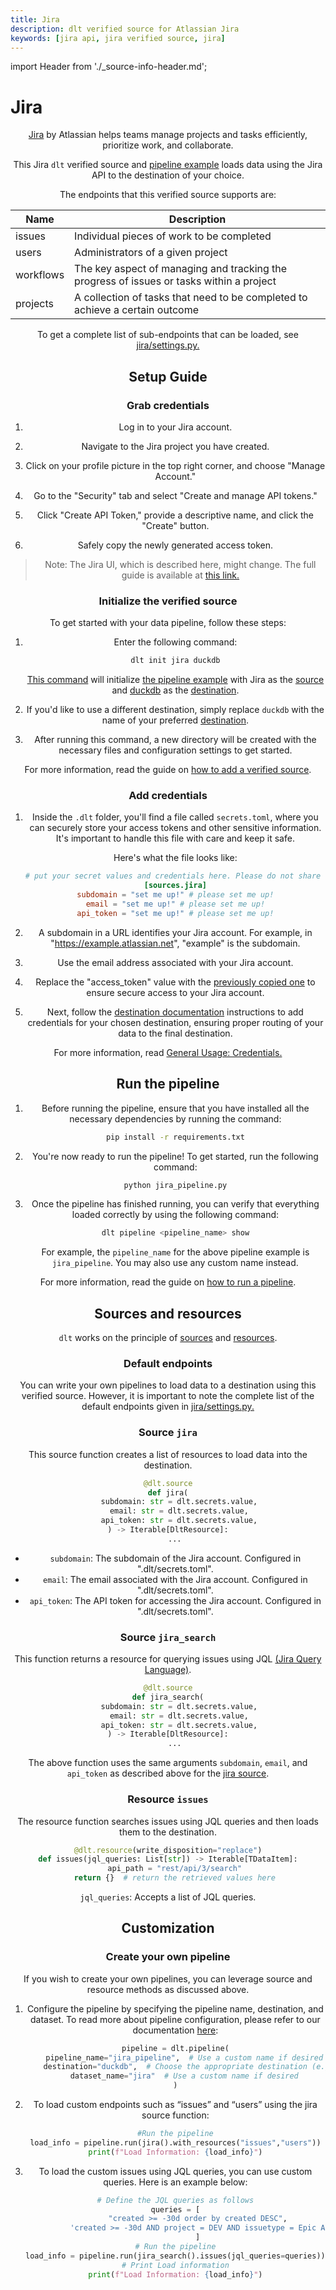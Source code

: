 ```yaml
---
title: Jira
description: dlt verified source for Atlassian Jira
keywords: [jira api, jira verified source, jira]
---
```

import Header from './_source-info-header.md';

# Jira

<Header/>

[Jira](https://www.atlassian.com/software/jira) by Atlassian helps teams manage projects and tasks
efficiently, prioritize work, and collaborate.

This Jira `dlt` verified source and
[pipeline example](https://github.com/dlt-hub/verified-sources/blob/master/sources/jira_pipeline.py)
loads data using the Jira API to the destination of your choice.

The endpoints that this verified source supports are:

| Name      | Description                                                                              |
| --------- | ---------------------------------------------------------------------------------------- |
| issues    | Individual pieces of work to be completed                                                |
| users     | Administrators of a given project                                                         |
| workflows | The key aspect of managing and tracking the progress of issues or tasks within a project |
| projects  | A collection of tasks that need to be completed to achieve a certain outcome             |

To get a complete list of sub-endpoints that can be loaded, see
[jira/settings.py.](https://github.com/dlt-hub/verified-sources/blob/master/sources/jira/settings.py)

## Setup Guide

### Grab credentials

1. Log in to your Jira account.

1. Navigate to the Jira project you have created.

1. Click on your profile picture in the top right corner, and choose "Manage Account."

1. Go to the "Security" tab and select "Create and manage API tokens."

1. Click "Create API Token," provide a descriptive name, and click the "Create" button.

1. Safely copy the newly generated access token.

> Note: The Jira UI, which is described here, might change.
The full guide is available at [this link.](https://support.atlassian.com/atlassian-account/docs/manage-api-tokens-for-your-atlassian-account/)


### Initialize the verified source

To get started with your data pipeline, follow these steps:

1. Enter the following command:

   ```sh
   dlt init jira duckdb
   ```

   [This command](../../reference/command-line-interface) will initialize
   [the pipeline example](https://github.com/dlt-hub/verified-sources/blob/master/sources/jira_pipeline.py)
   with Jira as the [source](../../general-usage/source) and [duckdb](../destinations/duckdb.md) as
   the [destination](../destinations).

1. If you'd like to use a different destination, simply replace `duckdb` with the name of your
   preferred [destination](../destinations).

1. After running this command, a new directory will be created with the necessary files and
   configuration settings to get started.

For more information, read the guide on [how to add a verified source](../../walkthroughs/add-a-verified-source).

### Add credentials

1. Inside the `.dlt` folder, you'll find a file called `secrets.toml`, where you can securely store
   your access tokens and other sensitive information. It's important to handle this file with care
   and keep it safe.

   Here's what the file looks like:

   ```toml
   # put your secret values and credentials here. Please do not share this file, and do not push it to GitHub
   [sources.jira]
   subdomain = "set me up!" # please set me up!
   email = "set me up!" # please set me up!
   api_token = "set me up!" # please set me up!
   ```

1. A subdomain in a URL identifies your Jira account. For example, in
   "https://example.atlassian.net", "example" is the subdomain.

1. Use the email address associated with your Jira account.

1. Replace the "access_token" value with the [previously copied one](jira.md#grab-credentials) to
   ensure secure access to your Jira account.

1. Next, follow the [destination documentation](../../dlt-ecosystem/destinations) instructions to
   add credentials for your chosen destination, ensuring proper routing of your data to the final
   destination.

For more information, read [General Usage: Credentials.](../../general-usage/credentials)

## Run the pipeline

1. Before running the pipeline, ensure that you have installed all the necessary dependencies by
   running the command:
   ```sh
   pip install -r requirements.txt
   ```
1. You're now ready to run the pipeline! To get started, run the following command:
   ```sh
   python jira_pipeline.py
   ```
1. Once the pipeline has finished running, you can verify that everything loaded correctly by using
   the following command:
   ```sh
   dlt pipeline <pipeline_name> show
   ```
   For example, the `pipeline_name` for the above pipeline example is `jira_pipeline`. You may also
   use any custom name instead.

For more information, read the guide on [how to run a pipeline](../../walkthroughs/run-a-pipeline).

## Sources and resources

`dlt` works on the principle of [sources](../../general-usage/source) and
[resources](../../general-usage/resource).

### Default endpoints

You can write your own pipelines to load data to a destination using this verified source. However,
it is important to note the complete list of the default endpoints given in
[jira/settings.py.](https://github.com/dlt-hub/verified-sources/blob/master/sources/jira/settings.py)

### Source `jira`

This source function creates a list of resources to load data into the destination.

```py
@dlt.source
def jira(
     subdomain: str = dlt.secrets.value,
     email: str = dlt.secrets.value,
     api_token: str = dlt.secrets.value,
) -> Iterable[DltResource]:
   ...
```

- `subdomain`: The subdomain of the Jira account. Configured in ".dlt/secrets.toml".
- `email`: The email associated with the Jira account. Configured in ".dlt/secrets.toml".
- `api_token`: The API token for accessing the Jira account. Configured in ".dlt/secrets.toml".

### Source `jira_search`

This function returns a resource for querying issues using JQL
[(Jira Query Language)](https://support.atlassian.com/jira-service-management-cloud/docs/use-advanced-search-with-jira-query-language-jql/).

```py
@dlt.source
def jira_search(
     subdomain: str = dlt.secrets.value,
     email: str = dlt.secrets.value,
     api_token: str = dlt.secrets.value,
) -> Iterable[DltResource]:
   ...
```

The above function uses the same arguments `subdomain`, `email`, and `api_token` as described above
for the [jira source](jira.md#source-jira).

### Resource `issues`

The resource function searches issues using JQL queries and then loads them to the destination.

```py
@dlt.resource(write_disposition="replace")
def issues(jql_queries: List[str]) -> Iterable[TDataItem]:
   api_path = "rest/api/3/search"
   return {}  # return the retrieved values here
```

`jql_queries`: Accepts a list of JQL queries.

## Customization
### Create your own pipeline

If you wish to create your own pipelines, you can leverage source and resource methods as discussed
above.

1. Configure the pipeline by specifying the pipeline name, destination, and dataset. To read more
   about pipeline configuration, please refer to our documentation
   [here](../../general-usage/pipeline):

    ```py
    pipeline = dlt.pipeline(
        pipeline_name="jira_pipeline",  # Use a custom name if desired
        destination="duckdb",  # Choose the appropriate destination (e.g., duckdb, redshift, post)
        dataset_name="jira"  # Use a custom name if desired
    )
    ```

2. To load custom endpoints such as “issues” and “users” using the jira source function:

    ```py
    #Run the pipeline
    load_info = pipeline.run(jira().with_resources("issues","users"))
    print(f"Load Information: {load_info}")
    ```

3. To load the custom issues using JQL queries, you can use custom queries. Here is an example
   below:

    ```py
    # Define the JQL queries as follows
    queries = [
              "created >= -30d order by created DESC",
              'created >= -30d AND project = DEV AND issuetype = Epic AND status = "In Progress" order by created DESC',
              ]
    # Run the pipeline
    load_info = pipeline.run(jira_search().issues(jql_queries=queries))
    # Print Load information
    print(f"Load Information: {load_info}")
    ```

<!--@@@DLT_TUBA jira-->

